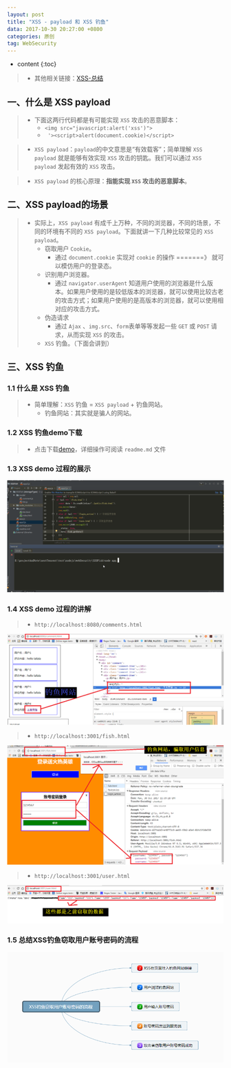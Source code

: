 ```yaml
---
layout: post
title: "XSS - payload 和 XSS 钓鱼"
data: 2017-10-30 20:27:00 +0800
categories: 原创
tag: WebSecurity
---
```

* content
{:toc}

> * 其他相关链接：[XSS-总结](http://www.jmazm.com/2017/10/31/XSS-inclustion/)

<!-- more -->


## 一、什么是 XSS payload

> * 下面这两行代码都是有可能实现 `XSS` 攻击的恶意脚本：
>   * `<img src="javascript:alert('xss')">`
>   * ` '><script>alert(document.cookie)</script>`  

> * `XSS payload`：`payload`的中文意思是“有效载客”；简单理解 `XSS payload` 就是能够有效实现 `XSS` 攻击的钥匙。我们可以通过 `XSS payload` 发起有效的 `XSS` 攻击。

> * `XSS payload` 的核心原理：**指能实现 `XSS` 攻击的恶意脚本**。

## 二、XSS payload的场景

> * 实际上，`XSS payload` 有成千上万种，不同的浏览器，不同的场景，不同的环境有不同的 `XSS payload`。下面就讲一下几种比较常见的 `XSS payload`。
>   * 窃取用户 `Cookie`。
>       * 通过 `document.cookie` 实现对 `cookie` 的操作 =======》 就可以模仿用户的登录态。
>   * 识别用户浏览器。
>       * 通过 `navigator.userAgent` 知道用户使用的浏览器是什么版本。如果用户使用的是较低版本的浏览器，就可以使用比较古老的攻击方式；如果用户使用的是高版本的浏览器，就可以使用相对应的攻击方式。
>   * 伪造请求
>       * 通过 `Ajax` 、`img.src`、`form`表单等等发起一些 `GET` 或 `POST` 请求，从而实现 `XSS` 的攻击。
>   * `XSS` 钓鱼。（下面会讲到）

## 三、XSS 钓鱼

### 1.1 什么是 XSS 钓鱼

> * 简单理解：`XSS` 钓鱼 = `XSS payload` + 钓鱼网站。
>   * 钓鱼网站：其实就是骗人的网站。

### 1.2 XSS 钓鱼demo下载

> * 点击下载[demo](/effects/files/webSecurity/XSS/XSSFish.zip)，详细操作可阅读 `readme.md` 文件

### 1.3 XSS demo 过程的展示

![XSSFish](/effects/images/webSecurity/webSecurity-04.gif)

### 1.4 XSS demo 过程的讲解

> * `http://localhost:8080/comments.html`

![XSSFish](/styles/images/web/security/XSS/security-10.png)

> * `http://localhost:3001/fish.html`

![XSSFish](/styles/images/web/security/XSS/security-11.png)

> * `http://localhost:3001/user.html`

![XSSFish](/styles/images/web/security/XSS/security-12.png)

### 1.5 总结XSS钓鱼窃取用户账号密码的流程

![XSSFish](/styles/images/web/security/XSS/security-13.png)




